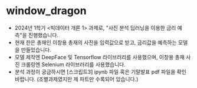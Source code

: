 # window_dragon
* 2024년 1학기 <빅데이터 개론 1> 과제로, "사진 분석 딥러닝을 이용한 금리 예측"을 진행했습니다.
* 현재 한은 총재인 이창용 총재의 사진을 입력값으로 받고, 금리값을 예측하는 모델을 만들었습니다.
* 모델 제작엔 DeepFace 및 Tensorflow 라이브러리를 사용했으며, 이창용 총재 사진 크롤링엔 Selenium 라이브러리를 사용했습니다.
* 분석 과정이 궁금하시면 [스크립트3] ipynb 파일 혹은 기말발표 pdf 파일을 확인 바랍니다. (조별과제였지만 제 파트만 수록되어 있습니다.)
